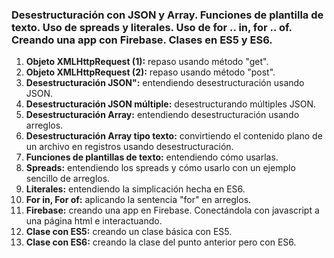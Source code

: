 ### Desestructuración con JSON y Array. Funciones de plantilla de texto. Uso de spreads y literales. Uso de for .. in, for .. of. Creando una app con Firebase. Clases en ES5 y ES6.
1. **Objeto XMLHttpRequest (1):** repaso usando método "get".
2. **Objeto XMLHttpRequest (2):** repaso usando método "post". 
3. **Desestructuración JSON":** entendiendo desestructuración usando JSON.
4. **Desestructuración JSON múltiple:** desestructurando múltiples JSON.
5. **Desestructuración Array:** entendiendo desestructuración usando arreglos.
6. **Desestructuración Array tipo texto:** convirtiendo el contenido plano de un archivo en registros usando desestructuración.
7. **Funciones de plantillas de texto:** entendiendo cómo usarlas.
8. **Spreads:** entendiendo los spreads y cómo usarlo con un ejemplo sencillo de arreglos.
9. **Literales:** entendiendo la simplicación hecha en ES6.
10. **For in, For of:** aplicando la sentencia "for" en arreglos.
11. **Firebase:** creando una app en Firebase. Conectándola con javascript a una página html e interactuando.
12. **Clase con ES5:** creando un clase básica con ES5.
13. **Clase con ES6:** creando la clase del punto anterior pero con ES6.